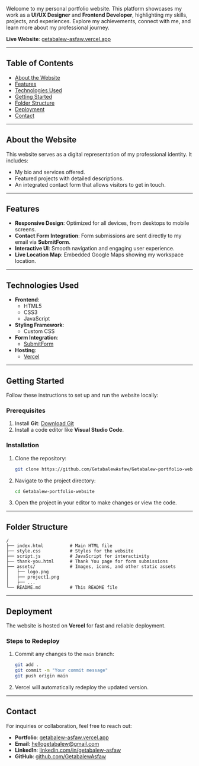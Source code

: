 Welcome to my personal portfolio website. This platform showcases my work as a **UI/UX Designer** and **Frontend Developer**, highlighting my skills, projects, and experiences. Explore my achievements, connect with me, and learn more about my professional journey.

**Live Website**: [getabalew-asfaw.vercel.app](https://getabalew-asfaw.vercel.app/)

---

## **Table of Contents**
- [About the Website](#about-the-website)
- [Features](#features)
- [Technologies Used](#technologies-used)
- [Getting Started](#getting-started)
- [Folder Structure](#folder-structure)
- [Deployment](#deployment)
- [Contact](#contact)

---

## **About the Website**

This website serves as a digital representation of my professional identity. It includes:
- My bio and services offered.
- Featured projects with detailed descriptions.
- An integrated contact form that allows visitors to get in touch.

---

## **Features**
- **Responsive Design**: Optimized for all devices, from desktops to mobile screens.
- **Contact Form Integration**: Form submissions are sent directly to my email via **SubmitForm**.
- **Interactive UI**: Smooth navigation and engaging user experience.
- **Live Location Map**: Embedded Google Maps showing my workspace location.

---

## **Technologies Used**
- **Frontend**:
  - HTML5
  - CSS3
  - JavaScript
- **Styling Framework**:
  - Custom CSS
- **Form Integration**:
  - [SubmitForm](https://submit-form.com/)
- **Hosting**:
  - [Vercel](https://vercel.com)

---

## **Getting Started**
Follow these instructions to set up and run the website locally:

### **Prerequisites**
1. Install **Git**: [Download Git](https://git-scm.com/downloads)
2. Install a code editor like **Visual Studio Code**.

### **Installation**
1. Clone the repository:
   ```bash
   git clone https://github.com/GetabalewAsfaw/Getabalew-portfolio-website.git
   ```
2. Navigate to the project directory:
   ```bash
   cd Getabalew-portfolio-website
   ```
3. Open the project in your editor to make changes or view the code.

---

## **Folder Structure**
```
/
├── index.html          # Main HTML file
├── style.css           # Styles for the website
├── script.js           # JavaScript for interactivity
├── thank-you.html      # Thank You page for form submissions
├── assets/             # Images, icons, and other static assets
│   ├── logo.png
│   ├── project1.png
│   ├── ...
└── README.md           # This README file
```

---

## **Deployment**
The website is hosted on **Vercel** for fast and reliable deployment.

### **Steps to Redeploy**
1. Commit any changes to the `main` branch:
   ```bash
   git add .
   git commit -m "Your commit message"
   git push origin main
   ```
2. Vercel will automatically redeploy the updated version.

---

## **Contact**

For inquiries or collaboration, feel free to reach out:

- **Portfolio**: [getabalew-asfaw.vercel.app](https://getabalew-asfaw.vercel.app/)
- **Email**: [hellogetabalew@gmail.com](mailto:getabalew.at@gmail.com)
- **LinkedIn**: [linkedin.com/in/getabalew-asfaw](https://www.linkedin.com/in/getabalew-asfaw/)
- **GitHub**: [github.com/GetabalewAsfaw](https://github.com/GetabalewAsfaw)

